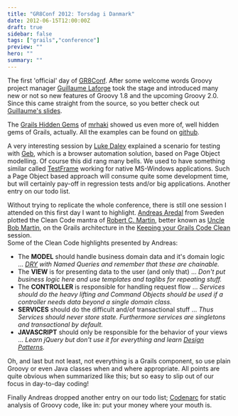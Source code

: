 ```yaml
---
title: "GR8Conf 2012: Torsdag i Danmark"
date: 2012-06-15T12:00:00Z
draft: true
sidebar: false
tags: ["grails","conference"]
preview: ""
hero: ""
summary: ""
---
```


The first 'official' day of [GR8Conf](http://gr8conf.eu/). After some welcome words Groovy project manager [Guillaume Laforge](http://gr8conf.eu/Speakers/Guillaume-Laforge) took the stage and introduced many new or not so new features of Groovy 1.8 and the upcoming Groovy 2.0. Since this came straight from the source, so you better check out [Guillaume's slides](http://www.slideshare.net/glaforge/groovy-18-and-20-at-gr8conf-europe-2012).

The [Grails Hidden Gems](http://gr8conf.eu/Presentations/Grails-hidden-Gems) of [mrhaki](http://gr8conf.eu/Speakers/MrHaKi) showed us even more of, well hidden gems of Grails, actually. All the examples can be found on [github](https://github.com/mrhaki/gr8conf2012-grails-hidden-gems).


A very interesting session by [Luke Daley](http://gr8conf.eu/Speakers/Luke-Daley) explained a scenario for testing with [Geb](http://www.gebish.org/), which is a browser automation solution, based on Page Object modelling. Of course this did rang many bells. We used to have something similar called [TestFrame](http://nl.wikipedia.org/wiki/TestFrame) working for native MS-Windows applications. Such a Page Object based approach will consume quite some development time, but will certainly pay-off in regression tests and/or big applications. Another entry on our todo list.


Without trying to replicate the whole conference, there is still one session I attended on this first day I want to highlight. [Andreas Aredal](http://gr8conf.eu/Speakers/Andreas-Aredal) from Sweden plotted the Clean Code mantra of [Robert C. Martin](https://twitter.com/#!/unclebobmartin), better known as [Uncle Bob Martin](http://devnology.nl/podcast/10-content/98-devnology-podcast-006), on the Grails architecture in the [Keeping your Grails Code Clean](http://gr8conf.eu/Presentations/Keeping-your-Grails-code-clean) session.  
Some of the Clean Code highlights presented by Andreas:

- The **MODEL** should handle business domain data and it's domain logic ... _[DRY](http://en.wikipedia.org/wiki/Don't_repeat_yourself) with Named Queries and remember that these are chainable._
- The **VIEW** is for presenting data to the user (and only that) ... _Don't put business logic here and use templates and taglibs for repeating stuff._
- The **CONTROLLER** is responsible for handling request flow ... _Services should do the heavy lifting and Command Objects should be used if a controller needs data beyond a single domain class._
- **SERVICES** should do the difficult and/of transactional stuff ... _Thus Services should never store state. Furthermore services are singletons and transactional by default._
- **JAVASCRIPT** should only be responsible for the behavior of your views ... _Learn jQuery but don't use it for everything and learn [Design Patterns](https://refactoring.guru/design-patterns/catalog)._

Oh, and last but not least, not everything is a Grails component, so use plain Groovy or even Java classes when and where appropriate. All points are quite obvious when summarized like this; but so easy to slip out of our focus in day-to-day coding! 

Finally Andreas dropped another entry on our todo list; [Codenarc](http://codenarc.sourceforge.net/) for static analysis of Groovy code, like in: put your money where your mouth is.